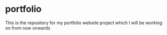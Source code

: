 # portfolio
This is the repository for my portfolio website project which I will be working on from now onwards
